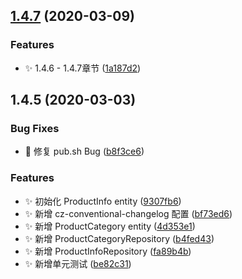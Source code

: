 ## [1.4.7](https://github.com/jason-live/scloud-product/compare/v1.4.5...v1.4.7) (2020-03-09)


### Features

* :sparkles: 1.4.6 - 1.4.7章节 ([1a187d2](https://github.com/jason-live/scloud-product/commit/1a187d2b2a97910fa06c59bcc3f24a85077d7477))



## 1.4.5 (2020-03-03)


### Bug Fixes

* :bug: 修复 pub.sh Bug ([b8f3ce6](https://github.com/jason-live/scloud-product/commit/b8f3ce6242dfd20871c1d053d207408ff4783d1f))


### Features

* :sparkles: 初始化 ProductInfo entity ([9307fb6](https://github.com/jason-live/scloud-product/commit/9307fb6a3a6471dea5d6276bf895319c4ce73e5b))
* :sparkles: 新增 cz-conventional-changelog 配置 ([bf73ed6](https://github.com/jason-live/scloud-product/commit/bf73ed6e20642fc67fd4b2ff41f6608481e7b51a))
* :sparkles: 新增 ProductCategory entity ([4d353e1](https://github.com/jason-live/scloud-product/commit/4d353e14584a64915ac0c6434c7deaca24c6bb79))
* :sparkles: 新增 ProductCategoryRepository ([b4fed43](https://github.com/jason-live/scloud-product/commit/b4fed43b22585b10b7a71a8bd691f967456c02c9))
* :sparkles: 新增 ProductInfoRepository ([fa89b4b](https://github.com/jason-live/scloud-product/commit/fa89b4bc0b67fe109efb487800e9373b2304e659))
* :sparkles: 新增单元测试 ([be82c31](https://github.com/jason-live/scloud-product/commit/be82c315de95e1e7a2836b9e41204250b8f5e31b))




